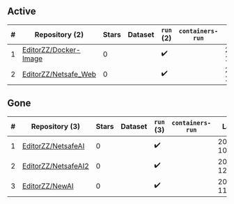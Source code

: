 ## Active
| # | Repository (2) | Stars | Dataset | `run` (2) | `containers-run` | Last Modified |
| --- | --- | --- | --- | --- | --- | --- |
| 1 | [EditorZZ/Docker-Image](https://github.com/EditorZZ/Docker-Image) | 0 |  | :heavy_check_mark: |  | 2025-08-08 12:12:14+00:00 |
| 2 | [EditorZZ/Netsafe_Web](https://github.com/EditorZZ/Netsafe_Web) | 0 |  | :heavy_check_mark: |  | 2025-08-06 13:09:10+00:00 |

## Gone
| # | Repository (3) | Stars | Dataset | `run` (3) | `containers-run` | Last Modified |
| --- | --- | --- | --- | --- | --- | --- |
| 1 | [EditorZZ/NetsafeAI](https://github.com/EditorZZ/NetsafeAI) | 0 |  | :heavy_check_mark: |  | 2025-01-13 10:12:58+00:00 |
| 2 | [EditorZZ/NetsafeAI2](https://github.com/EditorZZ/NetsafeAI2) | 0 |  | :heavy_check_mark: |  | 2025-02-19 12:19:15+00:00 |
| 3 | [EditorZZ/NewAI](https://github.com/EditorZZ/NewAI) | 0 |  | :heavy_check_mark: |  | 2025-02-27 11:21:50+00:00 |
